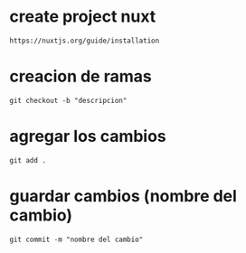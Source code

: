 # create project nuxt 
    https://nuxtjs.org/guide/installation
# creacion de ramas
    git checkout -b "descripcion"
# agregar los cambios
    git add .
# guardar cambios (nombre del cambio)
    git commit -m "nombre del cambio"
